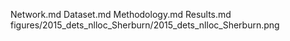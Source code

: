 Network.md
Dataset.md
Methodology.md
Results.md
figures/2015_dets_nlloc_Sherburn/2015_dets_nlloc_Sherburn.png